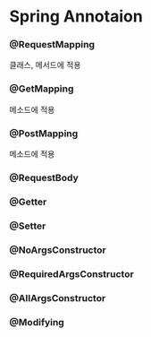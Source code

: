 # Spring Annotaion 

### @RequestMapping 

클래스, 메서드에 적용

### @GetMapping

메소드에 적용

### @PostMapping

메소드에 적용



### @RequestBody



### @Getter

### @Setter

### @NoArgsConstructor

### @RequiredArgsConstructor

### @AllArgsConstructor



### @Modifying